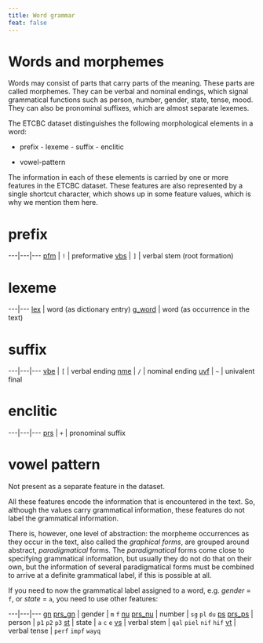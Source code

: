 ```yaml
---
title: Word grammar
feat: false
---
```


# Words and morphemes

Words may consist of parts that carry parts of the meaning. These parts are called morphemes.
They can be verbal and nominal endings, which signal grammatical functions such as person, number, gender, state, tense, mood.
They can also be pronominal suffixes, which are almost separate lexemes.

The ETCBC dataset distinguishes the following morphological elements in a word:

* prefix - lexeme - suffix - enclitic

* vowel-pattern

The information in each of these elements is carried by one or more features in the ETCBC dataset.
These features are also represented by a single shortcut character, which shows up in some feature values, which is why we mention them here.

# prefix

---|---|---
[pfm](pfm) | `!` | preformative
[vbs](vbs) | `]` | verbal stem (root formation)

# lexeme

---|---
[lex](lex) |             word (as dictionary entry)
[g_word](g_word) |       word (as occurrence in the text)

# suffix

---|---|---
[vbe](vbe) | `[` | verbal ending
[nme](nme) | `/` | nominal ending
[uvf](uvf) | `~` | univalent final

# enclitic

---|---|---
[prs](prs) | `+` | pronominal suffix

# vowel pattern
Not present as a separate feature in the dataset.

All these features encode the information that is encountered in the text.
So, although the values carry grammatical information, these features do not label the grammatical information. 

There is, however, one level of abstraction: 
the morpheme occurrences as they occur in the text, also called the *graphical forms*,
are grouped around abstract, *paradigmatical* forms. 
The *paradigmatical* forms come close to specifying grammatical information,
but usually they do not do that on their own,
but the information of several paradigmatical forms must be combined
to arrive at a definite grammatical label, if this is possible at all.

If you need to now the grammatical label assigned to a word, e.g. *gender* = `f`,
or *state* = `a`, you need to use other features:

---|---|---
[gn](gn) [prs_gn](prs_gn) |  gender       | `m` `f`
[nu](nu) [prs_nu](prs_nu) |  number       | `sg` `pl` `du`
[ps](ps) [prs_ps](prs_ps) |  person       | `p1` `p2` `p3`
[st](st) |  state        | `a` `c` `e`
[vs](vs) |  verbal stem  | `qal` `piel` `nif` `hif`
[vt](vt) |  verbal tense | `perf` `impf` `wayq`
